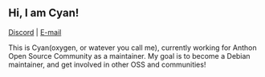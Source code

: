 ## Hi, I am Cyan!

[Discord](https://cykc.xyz/d) | [E-mail](mailto:cyanoxygen@aosc.io) 

This is Cyan(oxygen, or watever you call me), currently working for Anthon Open Source Community as a maintainer. My goal is to become a Debian maintainer, and get involved in other OSS and communities!
